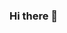### Hi there 👋

<!--
**jhunt1117/jhunt1117** is a ✨ _special_ ✨ repository because its `README.md` (this file) appears on your GitHub profile.

Here are some ideas to get you started:

-  I have little to no coding experience ...
- I want to get a headstart on college courses ...
- Engineering and sports ...
- Learn how to code ...
